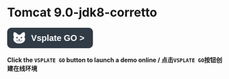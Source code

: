 # Tomcat 9.0-jdk8-corretto

<a href="https://www.vsplate.com/?docker-compose=https://github.com/vsplate/dcenvs/tomcat/9.0-jdk8-corretto"><img alt="VSPLATE GO" src="https://raw.githubusercontent.com/vsplate/images/master/vsgo_btn.png" width="200px"></a>

**Click the `VSPLATE GO` button to launch a demo online / 点击`VSPLATE GO`按钮创建在线环境**
